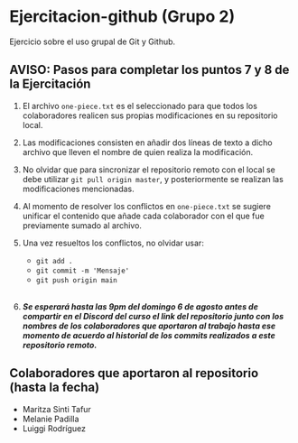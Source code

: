 # Ejercitacion-github (Grupo 2)

Ejercicio sobre el uso grupal de Git y Github.

## AVISO: Pasos para completar los puntos 7 y 8 de la Ejercitación

1. El archivo `one-piece.txt` es el seleccionado para que todos los colaboradores realicen sus
   propias modificaciones en su repositorio local.

2. Las modificaciones consisten en añadir dos líneas de texto a dicho archivo que lleven el nombre de quien realiza
   la modificación.

3. No olvidar que para sincronizar el repositorio remoto con el local se debe utilizar `git pull origin master`, y
   posteriormente se realizan las modificaciones mencionadas.

4. Al momento de resolver los conflictos en `one-piece.txt` se sugiere unificar el contenido que añade cada colaborador con el que fue
   previamente sumado al archivo.

5. Una vez resueltos los conflictos, no olvidar usar:

   - `git add .`
   - `git commit -m 'Mensaje'`
   - `git push origin main` <br><br>

6. **_Se esperará hasta las 9pm del domingo 6 de agosto antes de compartir en el Discord del curso el link del repositorio junto con los nombres de los colaboradores
   que aportaron al trabajo hasta ese momento de acuerdo al historial de los commits realizados a este repositorio remoto._**

## Colaboradores que aportaron al repositorio (hasta la fecha)

- Maritza Sinti Tafur
- Melanie Padilla
- Luiggi Rodríguez
